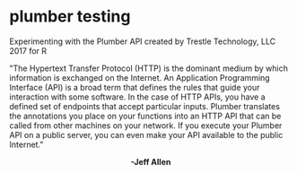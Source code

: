# plumber testing
Experimenting with the Plumber API created by Trestle Technology, LLC 2017 for R



"The Hypertext Transfer Protocol (HTTP) is the dominant medium by which information is exchanged on the Internet. An Application Programming Interface (API) is a broad term that defines the rules that guide your interaction with some software. In the case of HTTP APIs, you have a defined set of endpoints that accept particular inputs. Plumber translates the annotations you place on your functions into an HTTP API that can be called from other machines on your network. If you execute your Plumber API on a public server, you can even make your API available to the public Internet."
<div style="text-align:center">
<p align="center">
<b><center> -Jeff Allen </center></b>
</p>
</div>
